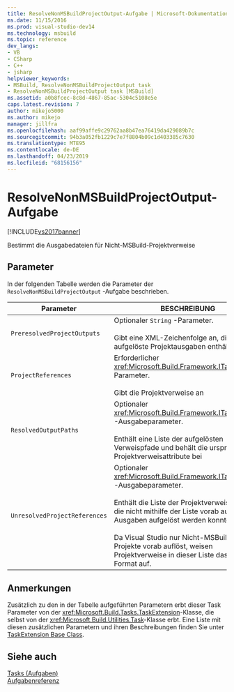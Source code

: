 ```yaml
---
title: ResolveNonMSBuildProjectOutput-Aufgabe | Microsoft-Dokumentation
ms.date: 11/15/2016
ms.prod: visual-studio-dev14
ms.technology: msbuild
ms.topic: reference
dev_langs:
- VB
- CSharp
- C++
- jsharp
helpviewer_keywords:
- MSBuild, ResolveNonMSBuildProjectOutput task
- ResolveNonMSBuildProjectOutput task [MSBuild]
ms.assetid: a0b8fcec-8c8d-4867-85ac-5304c5108e5e
caps.latest.revision: 7
author: mikejo5000
ms.author: mikejo
manager: jillfra
ms.openlocfilehash: aaf99affe9c29762aa8b47ea76419da429089b7c
ms.sourcegitcommit: 94b3a052fb1229c7e7f8804b09c1d403385c7630
ms.translationtype: MTE95
ms.contentlocale: de-DE
ms.lasthandoff: 04/23/2019
ms.locfileid: "68156156"
---
```

# <a name="resolvenonmsbuildprojectoutput-task"></a>ResolveNonMSBuildProjectOutput-Aufgabe
[!INCLUDE[vs2017banner](../includes/vs2017banner.md)]

Bestimmt die Ausgabedateien für Nicht-MSBuild-Projektverweise  
  
## <a name="parameters"></a>Parameter  
 In der folgenden Tabelle werden die Parameter der `ResolveNonMSBuildProjectOutput` -Aufgabe beschrieben.  
  
|Parameter|BESCHREIBUNG|  
|---------------|-----------------|  
|`PreresolvedProjectOutputs`|Optionaler `String` -Parameter.<br /><br /> Gibt eine XML-Zeichenfolge an, die aufgelöste Projektausgaben enthält|  
|`ProjectReferences`|Erforderlicher <xref:Microsoft.Build.Framework.ITaskItem>`[]`-Parameter.<br /><br /> Gibt die Projektverweise an|  
|`ResolvedOutputPaths`|Optionaler <xref:Microsoft.Build.Framework.ITaskItem>`[]` -Ausgabeparameter.<br /><br /> Enthält eine Liste der aufgelösten Verweispfade und behält die ursprünglichen Projektverweisattribute bei|  
|`UnresolvedProjectReferences`|Optionaler <xref:Microsoft.Build.Framework.ITaskItem>`[]` -Ausgabeparameter.<br /><br /> Enthält die Liste der Projektverweiselemente, die nicht mithilfe der Liste vorab aufgelöster Ausgaben aufgelöst werden konnten<br /><br /> Da Visual Studio nur Nicht-MSBuild-Projekte vorab auflöst, weisen Projektverweise in dieser Liste das MSBuild-Format auf.|  
  
## <a name="remarks"></a>Anmerkungen  
 Zusätzlich zu den in der Tabelle aufgeführten Parametern erbt dieser Task Parameter von der <xref:Microsoft.Build.Tasks.TaskExtension>-Klasse, die selbst von der <xref:Microsoft.Build.Utilities.Task>-Klasse erbt. Eine Liste mit diesen zusätzlichen Parametern und ihren Beschreibungen finden Sie unter [TaskExtension Base Class](../msbuild/taskextension-base-class.md).  
  
## <a name="see-also"></a>Siehe auch  
 [Tasks (Aufgaben)](../msbuild/msbuild-tasks.md)   
 [Aufgabenreferenz](../msbuild/msbuild-task-reference.md)
